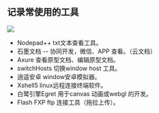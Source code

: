 ## 记录常使用的工具
![](https://raw.githubusercontent.com/katoto/Job-hunting/master/ProScreenShot/topBan.png)

+ Nodepad++ txt文本查看工具。
+ 石墨文档  -- 协同开发，微信、APP 查看。（云文档）
+ Axure 查看原型文档、编辑原型文档。
+ switchHosts 切换window host 工具。
+ 逍遥安卓 window安卓模拟器。
+ Xshell5 linux远程连接终端软件。
+ 白鹭引擎Egret 用于canvas 动画或webgl 的开发。
+ Flash FXP ftp 连接工具（拖拉上传）。
